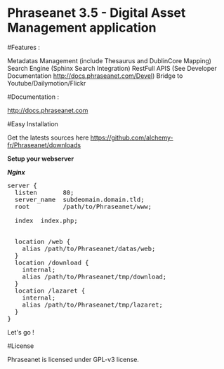 Phraseanet 3.5 - Digital Asset Management application
=================================================

#Features :

Metadatas Management (include Thesaurus and DublinCore Mapping)
Search Engine (Sphinx Search Integration)
RestFull APIS (See Developer Documentation http://docs.phraseanet.com/Devel)
Bridge to Youtube/Dailymotion/Flickr

#Documentation :

http://docs.phraseanet.com

#Easy Installation

Get the latests sources here https://github.com/alchemy-fr/Phraseanet/downloads

**Setup your webserver**

***Nginx***
<pre>
server {
  listen       80;
  server_name  subdeomain.domain.tld;
  root         /path/to/Phraseanet/www;

  index  index.php;


  location /web {
    alias /path/to/Phraseanet/datas/web;
  }
  location /download {
    internal;
    alias /path/to/Phraseanet/tmp/download;
  }
  location /lazaret {
    internal;
    alias /path/to/Phraseanet/tmp/lazaret;
  }
}
</pre>


Let's go !

#License

Phraseanet is licensed under GPL-v3 license.

[1]: http://developer.phraseanet.com/